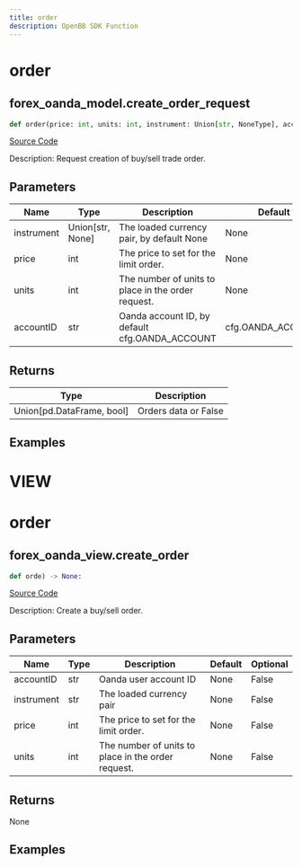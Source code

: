 ```yaml
---
title: order
description: OpenBB SDK Function
---
```

# order

## forex_oanda_model.create_order_request

```python
def order(price: int, units: int, instrument: Union[str, NoneType], accountID: str) -> None:
```
[Source Code](https://github.com/OpenBB-finance/OpenBBTerminal/tree/main/openbb_terminal/forex/oanda/oanda_model.py#L269)

Description: Request creation of buy/sell trade order.

## Parameters

| Name | Type | Description | Default | Optional |
| ---- | ---- | ----------- | ------- | -------- |
| instrument | Union[str, None] | The loaded currency pair, by default None | None | False |
| price | int | The price to set for the limit order. | None | False |
| units | int | The number of units to place in the order request. | None | False |
| accountID | str | Oanda account ID, by default cfg.OANDA_ACCOUNT | cfg.OANDA_ACCOUNT | True |

## Returns

| Type | Description |
| ---- | ----------- |
| Union[pd.DataFrame, bool] | Orders data or False |

## Examples




# VIEW

# order

## forex_oanda_view.create_order

```python
def orde) -> None:
```
[Source Code](https://github.com/OpenBB-finance/OpenBBTerminal/tree/main/openbb_terminal/decorators.py#L177)

Description: Create a buy/sell order.

## Parameters

| Name | Type | Description | Default | Optional |
| ---- | ---- | ----------- | ------- | -------- |
| accountID | str | Oanda user account ID | None | False |
| instrument | str | The loaded currency pair | None | False |
| price | int | The price to set for the limit order. | None | False |
| units | int | The number of units to place in the order request. | None | False |

## Returns

None

## Examples

